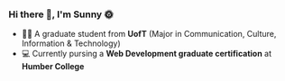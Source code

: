 ### Hi there 👋, I'm Sunny 🌞

<!--
**yatyichung/yatyichung** is a ✨ _special_ ✨ repository because its `README.md` (this file) appears on your GitHub profile.

Here are some ideas to get you started:

- 🔭 I’m currently working on ...
- 🌱 I’m currently learning ...
- 👯 I’m looking to collaborate on ...
- 🤔 I’m looking for help with ...
- 💬 Ask me about ...
- 📫 How to reach me: ...
- 😄 Pronouns: ...
- ⚡ Fun fact: ...
-->

- 👩‍🎓 A graduate student from <strong>UofT</strong> (Major in Communication, Culture, Information & Technology)
- 💻 Currently pursing a <strong>Web Development graduate certification</strong> at <strong>Humber College</strong>
